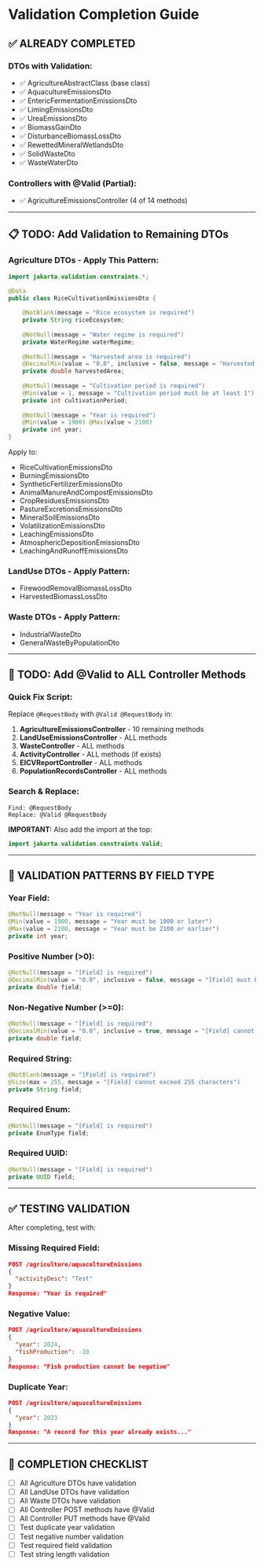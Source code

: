# Validation Completion Guide

## ✅ ALREADY COMPLETED

### DTOs with Validation:
- ✅ AgricultureAbstractClass (base class)
- ✅ AquacultureEmissionsDto
- ✅ EntericFermentationEmissionsDto
- ✅ LimingEmissionsDto
- ✅ UreaEmissionsDto
- ✅ BiomassGainDto
- ✅ DisturbanceBiomassLossDto
- ✅ RewettedMineralWetlandsDto
- ✅ SolidWasteDto
- ✅ WasteWaterDto

### Controllers with @Valid (Partial):
- ✅ AgricultureEmissionsController (4 of 14 methods)

---

## 📋 TODO: Add Validation to Remaining DTOs

### Agriculture DTOs - Apply This Pattern:

```java
import jakarta.validation.constraints.*;

@Data
public class RiceCultivationEmissionsDto {
    
    @NotBlank(message = "Rice ecosystem is required")
    private String riceEcosystem;
    
    @NotNull(message = "Water regime is required")
    private WaterRegime waterRegime;
    
    @NotNull(message = "Harvested area is required")
    @DecimalMin(value = "0.0", inclusive = false, message = "Harvested area must be greater than 0")
    private double harvestedArea;
    
    @NotNull(message = "Cultivation period is required")
    @Min(value = 1, message = "Cultivation period must be at least 1")
    private int cultivationPeriod;
    
    @NotNull(message = "Year is required")
    @Min(value = 1900) @Max(value = 2100)
    private int year;
}
```

Apply to:
- RiceCultivationEmissionsDto
- BurningEmissionsDto
- SyntheticFertilizerEmissionsDto
- AnimalManureAndCompostEmissionsDto
- CropResiduesEmissionsDto
- PastureExcretionsEmissionsDto
- MineralSoilEmissionsDto
- VolatilizationEmissionsDto
- LeachingEmissionsDto
- AtmosphericDepositionEmissionsDto
- LeachingAndRunoffEmissionsDto

### LandUse DTOs - Apply Pattern:
- FirewoodRemovalBiomassLossDto
- HarvestedBiomassLossDto

### Waste DTOs - Apply Pattern:
- IndustrialWasteDto
- GeneralWasteByPopulationDto

---

## 🔧 TODO: Add @Valid to ALL Controller Methods

### Quick Fix Script:

Replace `@RequestBody` with `@Valid @RequestBody` in:

1. **AgricultureEmissionsController** - 10 remaining methods
2. **LandUseEmissionsController** - ALL methods
3. **WasteController** - ALL methods
4. **ActivityController** - ALL methods (if exists)
5. **EICVReportController** - ALL methods
6. **PopulationRecordsController** - ALL methods

### Search & Replace:
```
Find: @RequestBody
Replace: @Valid @RequestBody
```

**IMPORTANT:** Also add the import at the top:
```java
import jakarta.validation.constraints.Valid;
```

---

## 🎯 VALIDATION PATTERNS BY FIELD TYPE

### Year Field:
```java
@NotNull(message = "Year is required")
@Min(value = 1900, message = "Year must be 1900 or later")
@Max(value = 2100, message = "Year must be 2100 or earlier")
private int year;
```

### Positive Number (>0):
```java
@NotNull(message = "[Field] is required")
@DecimalMin(value = "0.0", inclusive = false, message = "[Field] must be greater than 0")
private double field;
```

### Non-Negative Number (>=0):
```java
@NotNull(message = "[Field] is required")
@DecimalMin(value = "0.0", inclusive = true, message = "[Field] cannot be negative")
private double field;
```

### Required String:
```java
@NotBlank(message = "[Field] is required")
@Size(max = 255, message = "[Field] cannot exceed 255 characters")
private String field;
```

### Required Enum:
```java
@NotNull(message = "[Field] is required")
private EnumType field;
```

### Required UUID:
```java
@NotNull(message = "[Field] is required")
private UUID field;
```

---

## ✅ TESTING VALIDATION

After completing, test with:

### Missing Required Field:
```json
POST /agriculture/aquacultureEmissions
{
  "activityDesc": "Test"
}
Response: "Year is required"
```

### Negative Value:
```json
POST /agriculture/aquacultureEmissions
{
  "year": 2024,
  "fishProduction": -10
}
Response: "Fish production cannot be negative"
```

### Duplicate Year:
```json
POST /agriculture/aquacultureEmissions
{
  "year": 2023
}
Response: "A record for this year already exists..."
```

---

## 🎉 COMPLETION CHECKLIST

- [ ] All Agriculture DTOs have validation
- [ ] All LandUse DTOs have validation  
- [ ] All Waste DTOs have validation
- [ ] All Controller POST methods have @Valid
- [ ] All Controller PUT methods have @Valid
- [ ] Test duplicate year validation
- [ ] Test negative number validation
- [ ] Test required field validation
- [ ] Test string length validation

